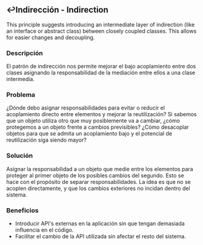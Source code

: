 ## ↩️Indirección - Indirection

This principle suggests introducing an intermediate layer of indirection (like an interface or abstract class) between closely coupled classes. This allows for easier changes and decoupling.

### Descripción
El patrón de indirección nos permite mejorar el bajo acoplamiento entre dos clases asignando la responsabilidad de la mediación entre ellos a una clase intermedia.

### Problema
¿Dónde debo asignar responsabilidades para evitar o reducir el acoplamiento directo entre elementos y mejorar la reutilización? Si sabemos que un objeto utiliza otro que muy posiblemente va a cambiar, ¿cómo protegemos a un objeto frente a cambios previsibles? ¿Cómo desacoplar objetos para que se admita un acoplamiento bajo y el potencial de reutilización siga siendo mayor?

### Solución
Asignar la responsabilidad a un objeto que medie entre los elementos para proteger al primer objeto de los posibles cambios del segundo. Esto se hace con el propósito de separar responsabilidades. La idea es que no se acoplen directamente, y que los cambios exteriores no incidan dentro del sistema.

### Beneficios
- Introducir API's externas en la aplicación sin que tengan demasiada influencia en el código.
- Facilitar el cambio de la API utilizada sin afectar el resto del sistema.
